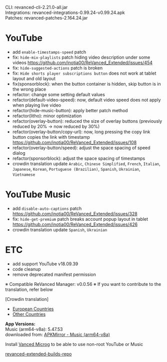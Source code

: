 CLI: revanced-cli-2.21.0-all.jar  
Integrations: revanced-integrations-0.99.24-v0.99.24.apk  
Patches: revanced-patches-2.164.24.jar  

YouTube
==
- add `enable-timestamps-speed` patch
- fix: `hide-mix-playlists` patch hiding video description under some videos https://github.com/inotia00/ReVanced_Extended/issues/454
- fix: `hide-suggested-actions` patch is broken
- fix: `Hide shorts player subscriptions button` does not work at tablet layout and old layout
- fix(sponsorblock): when the button container is hidden, skip button is in the wrong place
- refactor: change some setting default values
- refactor(default-video-speed): now, default video speed does not apply when playing live video
- refactor(hide-music-button): apply better patch method
- refactor(litho): minor optimization
- refactor(overlay-button): reduced the size of overlay buttons (previously reduced by 20% → now reduced by 30%)
- refactor(overlay-button/copy-url): now, long pressing the copy link button copies the link with timestamp https://github.com/inotia00/ReVanced_Extended/issues/108
- refactor(overlay-button/speed): adjust the space spacing of speed dialog
- refactor(sponsorblock): adjust the space spacing of timestamps
- crowdin translation update
`Arabic`, `Chinese Simplified`, `French`, `Italian`, `Japanese`, `Korean`, `Portuguese (Brazilian)`, `Spanish`, `Ukrainian`, `Vietnamese`


YouTube Music
==
- add `disable-auto-captions` patch https://github.com/inotia00/ReVanced_Extended/issues/328
- fix: `hide-get-premium` patch breaks account popup layout in tablet https://github.com/inotia00/ReVanced_Extended/issues/426
- crowdin translation update
`Spanish`, `Ukrainian`


ETC
==
- add support YouTube v18.09.39
- code cleanup
- remove deprecated manifest permission

※ Compatible ReVanced Manager: v0.0.56
※ If you want to contribute to the translation, refer below

[Crowdin translation]
- [European Countries](https://crowdin.com/project/revancedextendedeu)
- [Other Countries](https://crowdin.com/project/revancedextended)
  
**App Versions:**  
Music (arm64-v8a): 5.47.53  
downloaded from: [APKMirror - Music (arm64-v8a)](https://www.apkmirror.com/apk/google-inc/youtube-music/youtube-music-5-47-53-release/youtube-music-5-47-53-android-apk-download/)  

Install [Vanced Microg](https://github.com/inotia00/VancedMicroG/releases) to be able to use non-root YouTube or Music  

[revanced-extended-builds-repo](https://github.com/E85Addict/revanced-extended-builds)  
